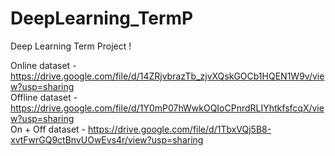 # DeepLearning_TermP
Deep Learning Term Project !

Online dataset - https://drive.google.com/file/d/14ZRjvbrazTb_zjvXQskGOCb1HQEN1W9v/view?usp=sharing <br>
Offline dataset - https://drive.google.com/file/d/1Y0mP07hWwkOQIoCPnrdRLIYhtkfsfcqX/view?usp=sharing <br>
On + Off dataset - https://drive.google.com/file/d/1TbxVQj5B8-xvtFwrGQ9ctBnvUOwEvs4r/view?usp=sharing
